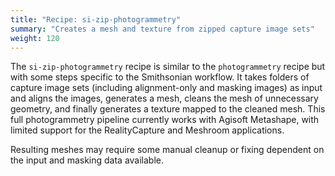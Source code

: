 ```yaml
---
title: "Recipe: si-zip-photogrammetry"
summary: "Creates a mesh and texture from zipped capture image sets"
weight: 120
---
```


The `si-zip-photogrammetry` recipe is similar to the `photogrammetry` recipe but with some steps specific to the Smithsonian workflow. It takes folders of capture image sets (including alignment-only and masking images) as input and aligns the images, generates a mesh, cleans the mesh of unnecessary geometry, and finally generates a texture mapped to the cleaned mesh. This full photogrammetry pipeline currently works with Agisoft Metashape, with limited support for the RealityCapture and Meshroom applications.

Resulting meshes may require some manual cleanup or fixing dependent on the input and masking data available.